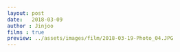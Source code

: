 ```yaml
---
layout: post
date:   2018-03-09
author : Jinjoo
films : true
preview: ../assets/images/film/2018-03-19-Photo_04.JPG
---
```

